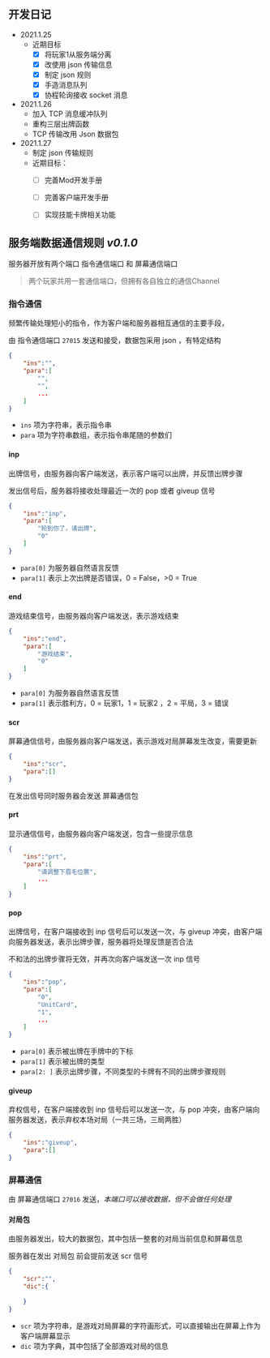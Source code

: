 ## 开发日记

* 2021.1.25
  * 近期目标
    * [x] 将玩家1从服务端分离
    * [x] 改使用 json 传输信息
    * [x] 制定 json 规则	
    * [x] 手造消息队列
    * [x] 协程轮询接收 socket 消息
* 2021.1.26
  * 加入 TCP 消息缓冲队列
  * 重构三层出牌函数
  * TCP 传输改用 Json 数据包
* 2021.1.27
  * 制定 json 传输规则
  * 近期目标：
    * [ ] 完善Mod开发手册
    * [ ] 完善客户端开发手册
    * [ ] 实现技能卡牌相关功能



## 服务端数据通信规则 *v0.1.0*

服务器开放有两个端口 指令通信端口 和 屏幕通信端口

> 两个玩家共用一套通信端口，但拥有各自独立的通信Channel

### 指令通信

频繁传输处理短小的指令，作为客户端和服务器相互通信的主要手段，

由 指令通信端口 `27015` 发送和接受，数据包采用 json ，有特定结构

```json
{
	"ins":"",
	"para":[
   		"",
        "",
        ...
    ]
}
```

* `ins` 项为字符串，表示指令串
* `para` 项为字符串数组，表示指令串尾随的参数们 



#### inp

出牌信号，由服务器向客户端发送，表示客户端可以出牌，并反馈出牌步骤

发出信号后，服务器将接收处理最近一次的 pop 或者 giveup 信号

```json
{
    "ins":"inp",
	"para":[
        "轮到你了，请出牌",
        "0"
    ]
}
```

* `para[0]` 为服务器自然语言反馈
* `para[1]` 表示上次出牌是否错误，0 = False，>0 = True



#### end

游戏结束信号，由服务器向客户端发送，表示游戏结束

```json
{
    "ins":"end",
    "para":[
        "游戏结束",
        "0"
    ]
}
```

* `para[0]` 为服务器自然语言反馈
* `para[1]` 表示胜利方，0 = 玩家1，1 = 玩家2 ，2 = 平局，3 = 错误



#### scr

屏幕通信信号，由服务器向客户端发送，表示游戏对局屏幕发生改变，需要更新

```json
{
    "ins":"scr",
    "para":[]
}
```

在发出信号同时服务器会发送 屏幕通信包



#### prt

显示通信信号，由服务器向客户端发送，包含一些提示信息

```json
{
    "ins":"prt",
    "para":[
        "请调整下眉毛位置",
        ...
    ]
}
```



#### pop

出牌信号，在客户端接收到 inp 信号后可以发送一次，与 giveup 冲突，由客户端向服务器发送，表示出牌步骤，服务器将处理反馈是否合法

不和法的出牌步骤将无效，并再次向客户端发送一次 inp 信号

```json
{
    "ins":"pop",
    "para":[
        "0",
        "UnitCard",
        "1",
        ...
    ]
}
```

* `para[0]` 表示被出牌在手牌中的下标
* `para[1]` 表示被出牌的类型
* `para[2: ]` 表示出牌步骤，不同类型的卡牌有不同的出牌步骤规则



#### giveup

弃权信号，在客户端接收到 inp 信号后可以发送一次，与 pop 冲突，由客户端向服务器发送，表示弃权本场对局（一共三场，三局两胜）

```json
{
    "ins":"giveup",
    "para":[]
}
```



### 屏幕通信

由  屏幕通信端口 `27016` 发送，*本端口可以接收数据，但不会做任何处理*

#### 对局包

由服务器发出，较大的数据包，其中包括一整套的对局当前信息和屏幕信息

服务器在发出 对局包 前会提前发送 scr 信号

```json
{	
    "scr":"",
    "dic":{
        
    }
}
```

* `scr`  项为字符串，是游戏对局屏幕的字符画形式，可以直接输出在屏幕上作为客户端屏幕显示
* `dic` 项为字典，其中包括了全部游戏对局的信息
